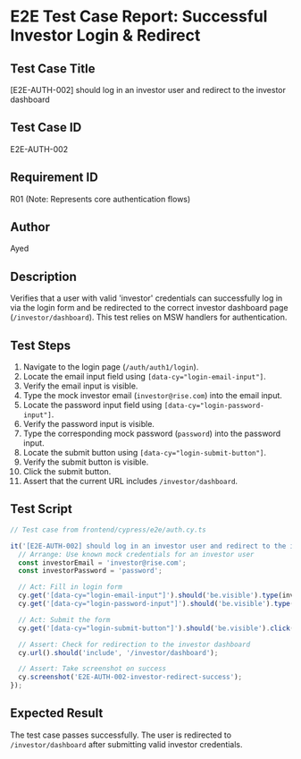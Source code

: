 # E2E Test Case Report: Successful Investor Login & Redirect

## Test Case Title
[E2E-AUTH-002] should log in an investor user and redirect to the investor dashboard

## Test Case ID
E2E-AUTH-002

## Requirement ID
R01 (Note: Represents core authentication flows)

## Author
Ayed

## Description
Verifies that a user with valid 'investor' credentials can successfully log in via the login form and be redirected to the correct investor dashboard page (`/investor/dashboard`). This test relies on MSW handlers for authentication.

## Test Steps
1.  Navigate to the login page (`/auth/auth1/login`).
2.  Locate the email input field using `[data-cy="login-email-input"]`.
3.  Verify the email input is visible.
4.  Type the mock investor email (`investor@rise.com`) into the email input.
5.  Locate the password input field using `[data-cy="login-password-input"]`.
6.  Verify the password input is visible.
7.  Type the corresponding mock password (`password`) into the password input.
8.  Locate the submit button using `[data-cy="login-submit-button"]`.
9.  Verify the submit button is visible.
10. Click the submit button.
11. Assert that the current URL includes `/investor/dashboard`.

## Test Script
```typescript
// Test case from frontend/cypress/e2e/auth.cy.ts

it('[E2E-AUTH-002] should log in an investor user and redirect to the investor dashboard', () => {
  // Arrange: Use known mock credentials for an investor user
  const investorEmail = 'investor@rise.com';
  const investorPassword = 'password'; 

  // Act: Fill in login form
  cy.get('[data-cy="login-email-input"]').should('be.visible').type(investorEmail);
  cy.get('[data-cy="login-password-input"]').should('be.visible').type(investorPassword);

  // Act: Submit the form
  cy.get('[data-cy="login-submit-button"]').should('be.visible').click();

  // Assert: Check for redirection to the investor dashboard
  cy.url().should('include', '/investor/dashboard');

  // Assert: Take screenshot on success
  cy.screenshot('E2E-AUTH-002-investor-redirect-success'); 
});
```

## Expected Result
The test case passes successfully. The user is redirected to `/investor/dashboard` after submitting valid investor credentials. 